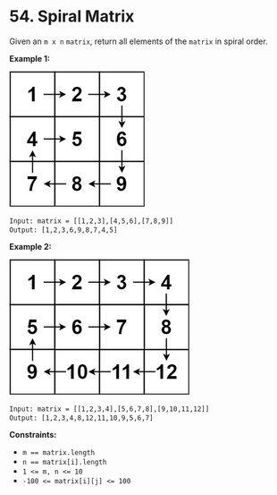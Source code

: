 # 54. Spiral Matrix

Given an `m x n` `matrix`, return all elements of the `matrix` in spiral order.

**Example 1:**

![image1](image1.png)

    Input: matrix = [[1,2,3],[4,5,6],[7,8,9]]
    Output: [1,2,3,6,9,8,7,4,5]

**Example 2:**

![image2](image2.png)

    Input: matrix = [[1,2,3,4],[5,6,7,8],[9,10,11,12]]
    Output: [1,2,3,4,8,12,11,10,9,5,6,7]

**Constraints:**

- `m == matrix.length`
- `n == matrix[i].length`
- `1 <= m, n <= 10`
- `-100 <= matrix[i][j] <= 100`

